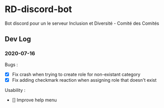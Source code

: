 # RD-discord-bot

Bot discord pour un le serveur Inclusion et Diversité - Comité des Comités

## Dev Log

### 2020-07-16

Bugs :

- [x] Fix crash when trying to create role for non-existant category
- [x] Fix adding checkmark reaction when assigning role that doesn't exist

Usability :

- [] Improve help menu
